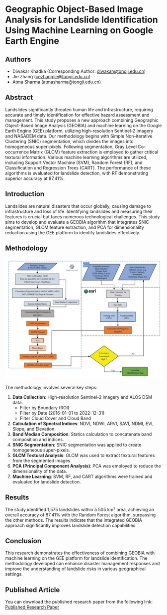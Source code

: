 # Geographic Object-Based Image Analysis for Landslide Identification Using Machine Learning on Google Earth Engine  

## Authors  
- Diwakar Khadka (Corresponding Author: [diwakar@tongji.edu.cn](mailto:diwakar@tongji.edu.cn))  
- Jie Zhang ([cezhangjie@tongji.edu.cn](mailto:cezhangjie@tongji.edu.cn))  
- Atma Sharma ([atmasharma@tongji.edu.cn](mailto:atmasharma@tongji.edu.cn))  

## Abstract  
Landslides significantly threaten human life and infrastructure, requiring accurate and timely identification for effective hazard assessment and management. This study proposes a new approach combining Geographic Object-Based Image Analysis (GEOBIA) and machine learning on the Google Earth Engine (GEE) platform, utilizing high-resolution Sentinel-2 imagery and NASADEM data. Our methodology begins with Simple Non-iterative Clustering (SNIC) segmentation, which divides the images into homogeneous super-pixels. Following segmentation, Gray Level Co-occurrence Matrix (GLCM) feature extraction is employed to gather critical textural information. Various machine learning algorithms are utilized, including Support Vector Machine (SVM), Random Forest (RF), and Classification and Regression Trees (CART). The performance of these algorithms is evaluated for landslide detection, with RF demonstrating superior accuracy at 87.41%.  

## Introduction  
Landslides are natural disasters that occur globally, causing damage to infrastructure and loss of life. Identifying landslides and measuring their features is crucial but faces numerous technological challenges. This study aims to develop and evaluate a GEOBIA algorithm that integrates SNIC segmentation, GLCM feature extraction, and PCA for dimensionality reduction using the GEE platform to identify landslides effectively.  

## Methodology  

![Methodology Flowchart](https://raw.githubusercontent.com/ergeodiwakar/geobia_gee/main/Methodology.jpg)

The methodology involves several key steps:  

1. **Data Collection**: High-resolution Sentinel-2 imagery and ALOS DSM data.  
   - Filter by Boundary (ROI)  
   - Filter by Date (2016-01-01 to 2022-12-31)  
   - Filter Cloud Cover and Cloud Band  
2. **Calculation of Spectral Indices**: NDVI, NDWI, ARVI, SAVI, NDMI, EVI, Slope, and Elevation.  
3. **Band Median Composition**: Statics calculation to concatenate band composition and indices.  
4. **SNIC Segmentation**: SNIC segmentation was applied to create homogeneous super-pixels.  
5. **GLCM Textural Analysis**: GLCM was used to extract textural features from the segmented images.  
6. **PCA (Principal Component Analysis)**: PCA was employed to reduce the dimensionality of the data.  
7. **Machine Learning**: SVM, RF, and CART algorithms were trained and evaluated for landslide detection.  

## Results  
The study identified 1,575 landslides within a 505 km² area, achieving an overall accuracy of 87.41% with the Random Forest algorithm, surpassing the other methods. The results indicate that the integrated GEOBIA approach significantly improves landslide detection capabilities.  

## Conclusion  
This research demonstrates the effectiveness of combining GEOBIA with machine learning on the GEE platform for landslide identification. The methodology developed can enhance disaster management responses and improve the understanding of landslide risks in various geographical settings.

## Published Article  
You can download the published research paper from the following link: [Published Research Paper](https://doi.org/10.1007/s12665-024-12045-8)  
